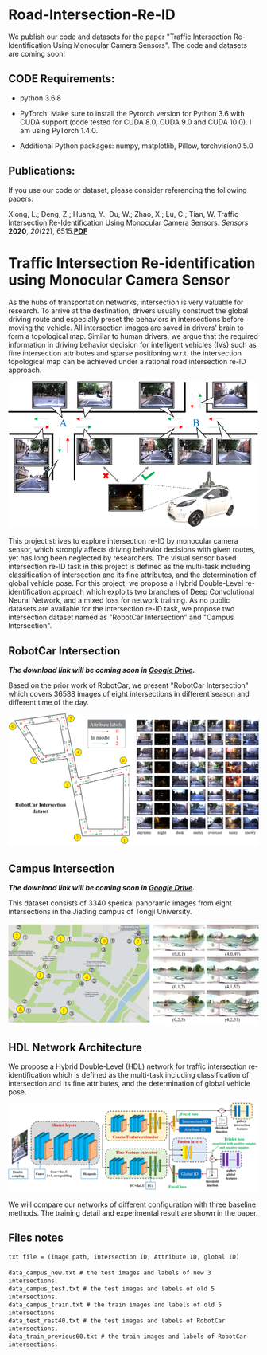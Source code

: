 # Road-Intersection-Re-ID

We publish our code and datasets for the paper "Traffic Intersection Re-Identification Using Monocular Camera Sensors".  The code and datasets are coming soon!

## CODE Requirements:

* python 3.6.8

* PyTorch: Make sure to install the Pytorch version for Python 3.6 with CUDA support (code tested for CUDA 8.0, CUDA 9.0 and CUDA 10.0). I am using PyTorch 1.4.0.

* Additional Python packages: numpy, matplotlib, Pillow, torchvision0.5.0

## Publications:

If you use our code or dataset, please consider referencing the following papers:

Xiong, L.; Deng, Z.; Huang, Y.; Du, W.; Zhao, X.; Lu, C.; Tian, W. Traffic Intersection Re-Identification Using Monocular Camera Sensors. *Sensors* **2020**, *20*(22), 6515.**[PDF](https://doi.org/10.3390/s20226515)**

# Traffic Intersection Re-identification using Monocular Camera Sensor

As the hubs of transportation networks, intersection is very valuable for research. To arrive at the destination, drivers usually construct the global driving route and especially preset the behaviors in intersections before moving the vehicle. All intersection images are saved in drivers' brain to form a topological map. Similar to human drivers, we argue that the required information in driving behavior decision for intelligent vehicles (IVs) such as fine intersection attributes and sparse positioning w.r.t. the intersection topological map can be achieved under a rational road intersection re-ID approach.

<img src="images/Traffic_Intersection_Re-identification.png" width="640" alt="Traffic_Intersection_Re-identification"/>

This project strives to explore intersection re-ID by monocular camera sensor, which strongly affects driving behavior decisions with given routes, yet has long been neglected by researchers. The visual sensor based intersection re-ID task in this project is defined as the multi-task including classification of intersection and its fine attributes, and the determination of global vehicle pose. For this project, we propose a Hybrid Double-Level re-identification approach which exploits two branches of Deep Convolutional Neural Network, and a mixed loss for network training. As no public datasets are available for the intersection re-ID task, we propose two intersection dataset named as "RobotCar Intersection" and "Campus Intersection".

## RobotCar Intersection

***The download link will be coming soon in [Google Drive](https://accounts.google.com/).***

Based on the prior work of RobotCar, we present "RobotCar Intersection" which covers 36588 images of eight intersections in different season and different time of the day.

![RobotCar Intersection](images/RobotCar_Intersection.png)

## Campus Intersection

***The download link will be coming soon in [Google Drive](https://accounts.google.com/).***

This dataset consists of 3340 sperical panoramic images from eight intersections in the Jiading campus of Tongji University.

<img src="images/Campus_Intersection.png" width="640" alt="Campus_Intersection"/>

## HDL Network Architecture

We propose a Hybrid Double-Level (HDL) network for traffic intersection re-identification which is defined as the multi-task including classification of intersection and its fine attributes, and the determination of global vehicle pose.  

![HDL_Network_Architecture](images/HDL_Network.png)

We will compare our networks of different configuration with three baseline methods. The training detail and experimental result are shown in the paper.

## Files notes

```
txt file = (image path, intersection ID, Attribute ID, global ID)

data_campus_new.txt # the test images and labels of new 3 intersections.
data_campus_test.txt # the test images and labels of old 5 intersections.
data_campus_train.txt # the train images and labels of old 5 intersections.
data_test_rest40.txt # the test images and labels of RobotCar intersections.
data_train_previous60.txt # the train images and labels of RobotCar intersections.
```

